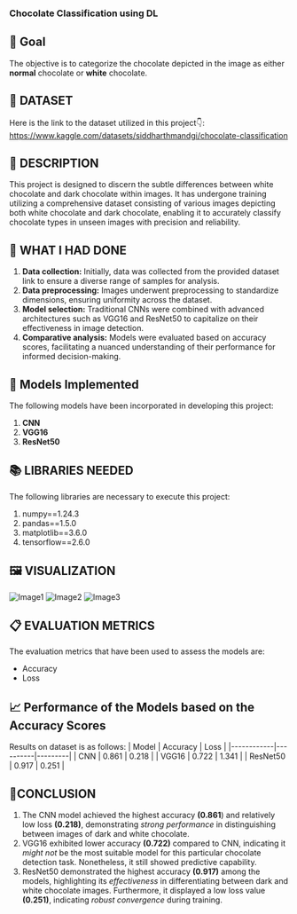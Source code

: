 ### Chocolate Classification using DL

## 🎯 Goal
The objective is to categorize the chocolate depicted in the image as either **normal** chocolate or **white** chocolate.

## 🧵 DATASET
Here is the link to the dataset utilized in this project👇:<br>
https://www.kaggle.com/datasets/siddharthmandgi/chocolate-classification

## 🧾 DESCRIPTION
This project is designed to discern the subtle differences between white chocolate and dark chocolate within images. It has undergone training utilizing a comprehensive dataset consisting of various images depicting both white chocolate and dark chocolate, enabling it to accurately classify chocolate types in unseen images with precision and reliability.

## 🧮 WHAT I HAD DONE
1. **Data collection:** Initially, data was collected from the provided dataset link to ensure a diverse range of samples for analysis.<br>
2. **Data preprocessing:** Images underwent preprocessing to standardize dimensions, ensuring uniformity across the dataset.<br>
3. **Model selection:** Traditional CNNs were combined with advanced architectures such as VGG16 and ResNet50 to capitalize on their effectiveness in image detection.<br>
4. **Comparative analysis:** Models were evaluated based on accuracy scores, facilitating a nuanced understanding of their performance for informed decision-making.

## 🚀 **Models Implemented**
The following models have been incorporated in developing this project:
1. **CNN**<br>
2. **VGG16**<br>
3. **ResNet50**

## 📚 LIBRARIES NEEDED
The following libraries are necessary to execute this project:
1. numpy==1.24.3
2. pandas==1.5.0
3. matplotlib==3.6.0
4. tensorflow==2.6.0

## 🖼️ VISUALIZATION
<img src="https://github.com/abhisheks008/DL-Simplified/blob/main/Chocolate%20Classification%20using%20DL/Images/acc_cnn.jpg" alt="Image1" >
<img src="https://github.com/abhisheks008/DL-Simplified/blob/main/Chocolate%20Classification%20using%20DL/Images/acc_cnn.jpg" alt="Image2">
<img src="https://github.com/abhisheks008/DL-Simplified/blob/main/Chocolate%20Classification%20using%20DL/Images/acc_vgg16.jpg" alt="Image3" >

## 📋 EVALUATION METRICS
The evaluation metrics that have been used to assess the models are:
- Accuracy<br> 
- Loss

## 📈 **Performance of the Models based on the Accuracy Scores**
Results on dataset is as follows:
| Model      | Accuracy | Loss    |
|------------|----------|---------|
| CNN    | 0.861     | 0.218   |
| VGG16    | 0.722     | 1.341    |
| ResNet50    | 0.917     | 0.251    |


## 📢CONCLUSION
1. The CNN model achieved the highest accuracy **(0.861**) and relatively low loss **(0.218)**, demonstrating *strong performance* in distinguishing between images of dark and white chocolate.
2. VGG16 exhibited lower accuracy **(0.722)** compared to CNN, indicating it *might not* be the most suitable model for this particular chocolate detection task. Nonetheless, it still showed predictive capability.
3. ResNet50 demonstrated the highest accuracy **(0.917)** among the models, highlighting its *effectiveness* in differentiating between dark and white chocolate images. Furthermore, it displayed a low loss value **(0.251)**, indicating *robust convergence* during training.
